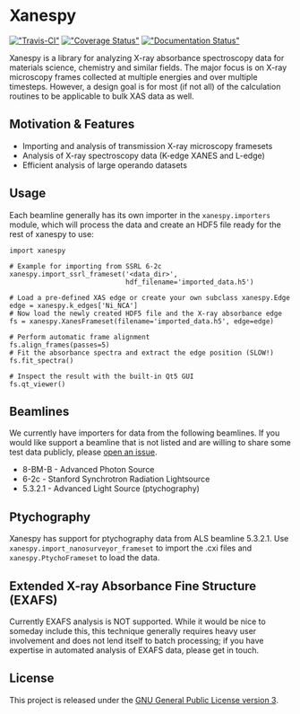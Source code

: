 Xanespy
=======

[!["Travis-CI"](https://travis-ci.org/m3wolf/xanespy.svg?branch=master "Travis-CI")](https://travis-ci.org/m3wolf/xanespy/ "Travis-CI")
[!["Coverage Status"](https://coveralls.io/repos/github/m3wolf/xanespy/badge.svg?branch=master "Coverage status")](https://coveralls.io/github/m3wolf/xanespy?branch=master "Coverage status")
[!["Documentation Status"](https://img.shields.io/badge/docs-latest-brightgreen.svg?style=flat "Documentation status")](https://coveralls.io/github/m3wolf/xanespy?branch=master "Documentation status")

Xanespy is a library for analyzing X-ray absorbance spectroscopy data
for materials science, chemistry and similar fields. The major focus
is on X-ray microscopy frames collected at multiple energies and over
multiple timesteps. However, a design goal is for most (if not all) of
the calculation routines to be applicable to bulk XAS data as well.

Motivation & Features
---------------------

- Importing and analysis of transmission X-ray microscopy framesets
- Analysis of X-ray spectroscopy data (K-edge XANES and L-edge)
- Efficient analysis of large operando datasets

Usage
-----

Each beamline generally has its own importer in the
`xanespy.importers` module, which will process the data and create an
HDF5 file ready for the rest of xanespy to use:

    import xanespy
    
    # Example for importing from SSRL 6-2c
    xanespy.import_ssrl_frameset('<data_dir>',
                                 hdf_filename='imported_data.h5')
    
    # Load a pre-defined XAS edge or create your own subclass xanespy.Edge
    edge = xanespy.k_edges['Ni_NCA']
    # Now load the newly created HDF5 file and the X-ray absorbance edge
    fs = xanespy.XanesFrameset(filename='imported_data.h5', edge=edge)
    
    # Perform automatic frame alignment
    fs.align_frames(passes=5)
    # Fit the absorbance spectra and extract the edge position (SLOW!)
    fs.fit_spectra()
    
    # Inspect the result with the built-in Qt5 GUI
    fs.qt_viewer()

Beamlines
---------

We currently have importers for data from the following beamlines. If
you would like support a beamline that is not listed and are willing
to share some test data publicly, please [open an
issue](https://github.com/m3wolf/xanespy/issues "Xanespy issue
tracker").

- 8-BM-B - Advanced Photon Source
- 6-2c - Stanford Synchrotron Radiation Lightsource
- 5.3.2.1 - Advanced Light Source (ptychography)

Ptychography
------------

Xanespy has support for ptychography data from ALS beamline
5.3.2.1. Use `xanespy.import_nanosurveyor_frameset` to import the .cxi
files and `xanespy.PtychoFrameset` to load the data.

Extended X-ray Absorbance Fine Structure (EXAFS)
------------------------------------------------

Currently EXAFS analysis is NOT supported. While it would be nice to
someday include this, this technique generally requires heavy user
involvement and does not lend itself to batch processing; if you have
expertise in automated analysis of EXAFS data, please get in touch.

License
-------

This project is released under the [GNU General Public License version 3](https://www.gnu.org/licenses/gpl-3.0.en.html "GPLv3 information").

